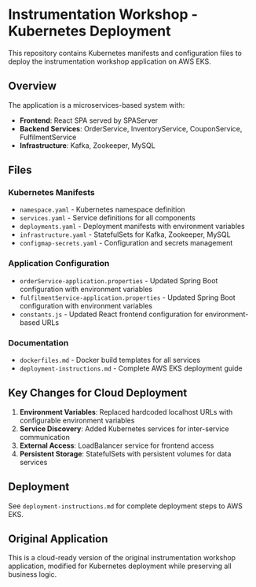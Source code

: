 # Instrumentation Workshop - Kubernetes Deployment

This repository contains Kubernetes manifests and configuration files to deploy the instrumentation workshop application on AWS EKS.

## Overview

The application is a microservices-based system with:
- **Frontend**: React SPA served by SPAServer
- **Backend Services**: OrderService, InventoryService, CouponService, FulfilmentService
- **Infrastructure**: Kafka, Zookeeper, MySQL

## Files

### Kubernetes Manifests
- `namespace.yaml` - Kubernetes namespace definition
- `services.yaml` - Service definitions for all components
- `deployments.yaml` - Deployment manifests with environment variables
- `infrastructure.yaml` - StatefulSets for Kafka, Zookeeper, MySQL
- `configmap-secrets.yaml` - Configuration and secrets management

### Application Configuration
- `orderService-application.properties` - Updated Spring Boot configuration with environment variables
- `fulfilmentService-application.properties` - Updated Spring Boot configuration with environment variables
- `constants.js` - Updated React frontend configuration for environment-based URLs

### Documentation
- `dockerfiles.md` - Docker build templates for all services
- `deployment-instructions.md` - Complete AWS EKS deployment guide

## Key Changes for Cloud Deployment

1. **Environment Variables**: Replaced hardcoded localhost URLs with configurable environment variables
2. **Service Discovery**: Added Kubernetes services for inter-service communication
3. **External Access**: LoadBalancer service for frontend access
4. **Persistent Storage**: StatefulSets with persistent volumes for data services

## Deployment

See `deployment-instructions.md` for complete deployment steps to AWS EKS.

## Original Application

This is a cloud-ready version of the original instrumentation workshop application, modified for Kubernetes deployment while preserving all business logic.